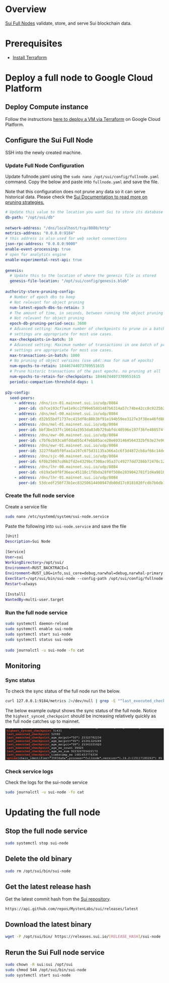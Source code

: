 # Overview

[Sui Full Nodes](https://docs.sui.io/guides/operator/sui-full-node) validate, store, and serve Sui blockchain data. 

# Prerequisites

- [Install Terraform](https://developer.hashicorp.com/terraform/tutorials/gcp-get-started/install-cli)

# Deploy a full node to Google Cloud Platform

## Deploy Compute instance

Follow the instructions [here to deploy a VM via Terraform](https://github.com/SZNS/sui-node/blob/main/docs/terraform.md) on Google Cloud Platform.

## Configure the Sui Full Node

SSH into the newly created machine.

### Update Full Node Configuration

Update fullnode.yaml using the `sudo nano /opt/sui/config/fullnode.yaml` command. Copy the below and paste into `fullnode.yaml` and save the file.

Note that this configuration does not prune any data so it can serve historical data. Please check the [Sui Documentation to read more on pruning strategies.](https://docs.sui.io/guides/operator/data-management)

```yaml
# Update this value to the location you want Sui to store its database
db-path: "/opt/sui/db"

network-address: "/dns/localhost/tcp/8080/http"
metrics-address: "0.0.0.0:9184"
# this address is also used for web socket connections
json-rpc-address: "0.0.0.0:9000"
enable-event-processing: true
# open for analytics engine
enable-experimental-rest-api: true

genesis:
  # Update this to the location of where the genesis file is stored
  genesis-file-location: "/opt/sui/config/genesis.blob"

authority-store-pruning-config:
  # Number of epoch dbs to keep 
  # Not relevant for object pruning
  num-latest-epoch-dbs-to-retain: 3
  # The amount of time, in seconds, between running the object pruning task.
  # Not relevant for object pruning
  epoch-db-pruning-period-secs: 3600
  # Advanced setting: Maximum number of checkpoints to prune in a batch. The default
  # settings are appropriate for most use cases.
  max-checkpoints-in-batch: 10
  # Advanced setting: Maximum number of transactions in one batch of pruning run. The default
  # settings are appropriate for most use cases.
  max-transactions-in-batch: 1000
  # No pruning of object versions (use u64::max for num of epochs)
  num-epochs-to-retain: 18446744073709551615
  # Prune historic transactions of the past epochs. no pruning at all
  num-epochs-to-retain-for-checkpoints: 18446744073709551615
  periodic-compaction-threshold-days: 1

p2p-config:
  seed-peers:
    - address: /dns/icn-01.mainnet.sui.io/udp/8084
      peer-id: cb7ce193cf7a41e9cc2f99e65dd1487b6314a57c74be42cc8c9225b203301812
    - address: /dns/mel-00.mainnet.sui.io/udp/8084
      peer-id: d32b55bdf1737ec415df8c88b3bf91e194b59ee3127e3f38ea46fd88ba2e7849
    - address: /dns/mel-01.mainnet.sui.io/udp/8084
      peer-id: bbf3be337fc16614a1953da83db729abfdc40596e197f36fe408574f7c9b780e
    - address: /dns/ewr-00.mainnet.sui.io/udp/8084
      peer-id: c7bf6cb93ca8fdda655c47ebb85ace28e6931464564332bf63e27e90199c50ee
    - address: /dns/ewr-01.mainnet.sui.io/udp/8084
      peer-id: 3227f8a05f0faa1a197c075d31135a366a1c6f3d4872cb8af66c14dea3e0eb66
    - address: /dns/sjc-00.mainnet.sui.io/udp/8084
      peer-id: 6f0b25087cd6b2fd2e4329bcf308ac95a37c49277dd7286b72470c124809db5b
    - address: /dns/lhr-00.mainnet.sui.io/udp/8084
      peer-id: c619a5e0f8f36eac45118c1f8bda28f0f508e2839042781f1d4a9818043f732c
    - address: /dns/lhr-01.mainnet.sui.io/udp/8084
      peer-id: 53dcedf250f73b1ec83250614498947db00d17c0181020fcdb7b6db12afbc175
```

### Create the full node service

Create a service file

```bash
sudo nano /etc/systemd/system/sui-node.service
```

Paste the following into `sui-node.service` and save the file

```bash
[Unit]
Description=Sui Node

[Service]
User=sui
WorkingDirectory=/opt/sui/
Environment=RUST_BACKTRACE=1
Environment=RUST_LOG=info,sui_core=debug,narwhal=debug,narwhal-primary::helper=info,jsonrpsee=error
ExecStart=/opt/sui/bin/sui-node --config-path /opt/sui/config/fullnode.yaml
Restart=always

[Install]
WantedBy=multi-user.target
```

### Run the full node service

```bash
sudo systemctl daemon-reload
sudo systemctl enable sui-node
sudo systemctl start sui-node
sudo systemctl status sui-node

sudo journalctl -u sui-node -fo cat
```

## Monitoring

### Sync status

To check the sync status of the full node run the below.

```bash
curl 127.0.0.1:9184/metrics 2>/dev/null | grep -E "^last_executed_checkpoint|^highest_synced_checkpoint|^last_committed_round|^current_round|^highest_received_round|^certificates_created|^uptime"
```

The below example output shows the sync status of the full node. Notice the `highest_synced_checkpoint` should be increasing relatively quickly as the full node catches up to mainnet.

![fullnodemd-1.png](/assets/reference/fullnodemd-1.png)

### Check service logs

Check the logs for the sui-node service

```bash
sudo journalctl -u sui-node -fo cat
```

# Updating the full node

## Stop the full node service

```bash
sudo systemctl stop sui-node
```

## Delete the old binary

```bash
sudo rm /opt/sui/bin/sui-node
```

## Get the latest release hash

Get the latest commit hash from the [Sui repository](https://github.com/MystenLabs/sui/releases).

```bash
https://api.github.com/repos/MystenLabs/sui/releases/latest
```

## Download the latest binary

```bash
wget -P /opt/sui/bin/ https://releases.sui.io/[RELEASE_HASH]/sui-node
```

## Rerun the Sui Full node service

```bash
sudo chown -R sui:sui /opt/sui
sudo chmod 544 /opt/sui/bin/sui-node
sudo systemctl start sui-node
```
